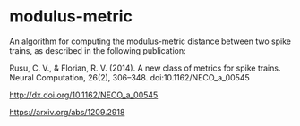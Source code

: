 # modulus-metric

An algorithm for computing the modulus-metric distance between two spike trains, as described in the following publication:

Rusu, C. V., & Florian, R. V. (2014). A new class of metrics for spike trains. Neural Computation, 26(2), 306–348. doi:10.1162/NECO_a_00545

http://dx.doi.org/10.1162/NECO_a_00545

https://arxiv.org/abs/1209.2918
